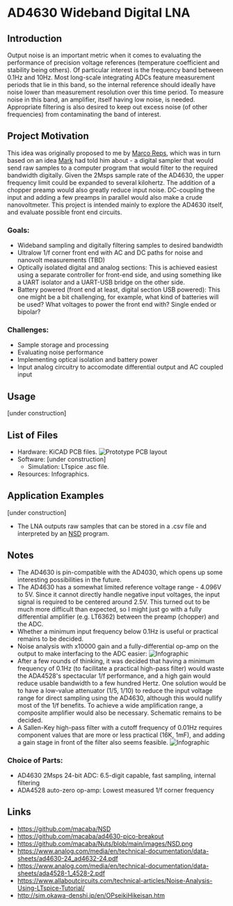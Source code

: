 # AD4630 Wideband Digital LNA
## Introduction
Output noise is an important metric when it comes to evaluating the performance of precision voltage references (temperature coefficient and stability being others). Of particular interest is the frequency band between 0.1Hz and 10Hz. Most long-scale integrating ADCs feature measurement periods that lie in this band, so the internal reference should ideally have noise lower than measurement resolution over this time period. To measure noise in this band, an amplifier, itself having low noise, is needed. Appropriate filtering is also desired to keep out excess noise (of other frequencies) from contaminating the band of interest. 
## Project Motivation
This idea was originally proposed to me by [Marco Reps](https://www.youtube.com/@reps), which was in turn based on an idea [Mark](https://github.com/macaba) had told him about - a digital sampler that would send raw samples to a computer program that would filter to the required bandwidth digitally. Given the 2Msps sample rate of the AD4630, the upper frequency limit could be expanded to several kilohertz. The addition of a chopper preamp would also greatly reduce input noise. DC-coupling the input and adding a few preamps in parallel would also make a crude nanovoltmeter. This project is intended mainly to explore the AD4630 itself, and evaluate possible front end circuits.
### Goals:
- Wideband sampling and digitally filtering samples to desired bandwidth
- Ultralow 1/f corner front end with AC and DC paths for noise and nanovolt measurements (TBD)
- Optically isolated digital and analog sections: This is achieved easiest using a separate controller for front-end side, and using something like a UART isolator and a UART-USB bridge on the other side. 
- Battery powered (front end at least, digital section USB powered): This one might be a bit challenging, for example, what kind of batteries will be used? What voltages to power the front end with? Single ended or bipolar?
### Challenges: 
- Sample storage and processing
- Evaluating noise performance
- Implementing optical isolation and battery power
- Input analog circuitry to accomodate differential output and AC coupled input
## Usage
[under construction]
## List of Files
- Hardware: KiCAD PCB files.
![Prototype PCB layout](https://github.com/NNNILabs/AD4630-Wideband-Digital-LNA/blob/main/resources/front.PNG)
- Software: [under construction]
  - Simulation: LTspice .asc file.
- Resources: Infographics.
## Application Examples
[under construction]
- The LNA outputs raw samples that can be stored in a .csv file and interpreted by an [NSD](https://github.com/macaba/NSD) program. 
## Notes
- The AD4630 is pin-compatible with the AD4030, which opens up some interesting possibilities in the future.
- The AD4630 has a somewhat limited reference voltage range - 4.096V to 5V. Since it cannot directly handle negative input voltages, the input signal is required to be centered around 2.5V. This turned out to be much more difficult than expected, so I might just go with a fully differential amplifier (e.g. LT6362) between the preamp (chopper) and the ADC.
- Whether a minimum input frequency below 0.1Hz is useful or practical remains to be decided. 
- Noise analysis with x10000 gain and a fully-differential op-amp on the output to make interfacing to the ADC easier:
![Infographic](https://github.com/NNNILabs/AD4630-Wideband-Digital-LNA/blob/main/Resources/noise10001.png)
- After a few rounds of thinking, it was decided that having a minimum frequency of 0.1Hz (to facilitate a practical high-pass filter) would waste the ADA4528's spectacular 1/f performance, and a high gain would reduce usable bandwidth to a few hundred Hertz. One solution would be to have a low-value attenuator (1/5, 1/10) to reduce the input voltage range for direct sampling using the AD4630, although this would nullify most of the 1/f benefits. To achieve a wide amplification range, a composite amplifier would also be necessary. Schematic remains to be decided.
- A Sallen-Key high-pass filter with a cutoff frequency of 0.01Hz requires component values that are more or less practical (16K, 1mF), and adding a gain stage in front of the filter also seems feasible.
![Infographic](https://github.com/NNNILabs/AD4630-Wideband-Digital-LNA/blob/main/Resources/filterandgain.png)
### Choice of Parts:
- AD4630 2Msps 24-bit ADC: 6.5-digit capable, fast sampling, internal filtering
- ADA4528 auto-zero op-amp: Lowest measured 1/f corner frequency
## Links
- https://github.com/macaba/NSD
- https://github.com/macaba/ad4630-pico-breakout
- https://github.com/macaba/Nuts/blob/main/images/NSD.png
- https://www.analog.com/media/en/technical-documentation/data-sheets/ad4630-24_ad4632-24.pdf
- https://www.analog.com/media/en/technical-documentation/data-sheets/ada4528-1_4528-2.pdf
- https://www.allaboutcircuits.com/technical-articles/Noise-Analysis-Using-LTspice-Tutorial/
- http://sim.okawa-denshi.jp/en/OPseikiHikeisan.htm
